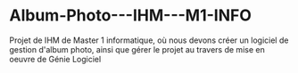 # Album-Photo---IHM---M1-INFO
Projet de IHM de Master 1 informatique, où nous devons créer un logiciel de gestion d'album photo, ainsi que gérer le projet au travers de mise en oeuvre de Génie Logiciel
